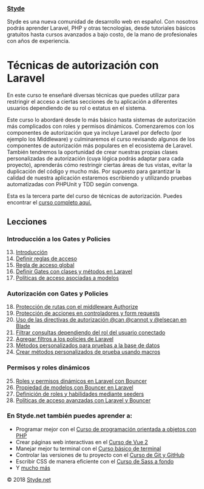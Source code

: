 ### [Styde](https://styde.net/)

Styde es una nueva comunidad de desarrollo web en español. Con nosotros podrás aprender Laravel, PHP y otras tecnologías, 
desde tutoriales básicos gratuitos hasta cursos avanzados a bajo costo, de la mano de profesionales con años de experiencia.

# Técnicas de autorización con Laravel

En este curso te enseñaré diversas técnicas que puedes utilizar para restringir el acceso a ciertas secciones de tu aplicación
a diferentes usuarios dependiendo de su rol o estatus en el sistema.

Este curso lo abordaré desde lo más básico hasta sistemas de autorización más complicados con roles y permisos dinámicos. 
Comenzaremos con los componentes de autorización que ya incluye Laravel por defecto (por ejemplo los Middleware) y 
culminaremos el curso revisando algunos de los componentes de autorización más populares en el ecosistema de Laravel. 
También tendremos la oportunidad de crear nuestras propias clases personalizadas de autorización (cuya lógica podrás 
adaptar para cada proyecto), aprenderás cómo restringir ciertas áreas de tus vistas, evitar la duplicación del código y 
mucho más. Por supuesto para garantizar la calidad de nuestra aplicación estaremos escribiendo y utilizando pruebas 
automatizadas con PHPUnit y TDD según convenga.

Esta es la tercera parte del curso de técnicas de autorización. Puedes encontrar el [curso completo aquí.](https://styde.net/tecnicas-de-autorizacion-con-laravel/)

## Lecciones

### Introducción a los Gates y Policies

13. [Introducción](https://styde.net/introduccion-al-uso-de-gates-y-policies-con-laravel/)
14. [Definir reglas de acceso](https://styde.net/definir-reglas-de-acceso-en-el-gate-de-laravel/)
15. [Regla de acceso global](https://styde.net/definir-una-regla-de-acceso-global-con-el-gate-de-laravel/)
16. [Definir Gates con clases y métodos en Laravel](https://styde.net/definir-gates-con-clases-y-metodos-en-laravel/)
17. [Políticas de acceso asociadas a modelos](https://styde.net/uso-de-politicas-de-acceso-asociadas-a-modelos-en-laravel/)

### Autorización con Gates y Policies

18. [Protección de rutas con el middleware Authorize](https://styde.net/proteccion-de-rutas-con-el-middleware-authorize/)
19. [Protección de acciones en controladores y form requests](https://styde.net/proteccion-de-acciones-en-controladores-y-form-requests-con-el-metodo-authorize/)
20. [Uso de las directivas de autorización @can @cannot y @elsecan en Blade](https://styde.net/uso-de-las-directivas-de-autorizacion-can-cannot-y-elsecan-en-blade/)
21. [Filtrar consultas dependiendo del rol del usuario conectado](https://styde.net/filtrar-consultas-a-nivel-de-base-de-datos-dependiendo-del-rol-del-usuario-conectado/)
22. [Agregar filtros a los policies de Laravel](https://styde.net/agregar-filtros-a-los-policies-de-laravel/)
23. [Métodos personalizados para pruebas a la base de datos](https://styde.net/metodos-personalizados-para-pruebas-automatizadas-a-la-base-de-datos-con-laravel/)
24. [Crear métodos personalizados de prueba usando macros](https://styde.net/crear-metodos-personalizados-de-prueba-usando-macros-en-laravel/)

### Permisos y roles dinámicos

25. [Roles y permisos dinámicos en Laravel con Bouncer](https://styde.net/roles-y-permisos-dinamicos-en-laravel-con-bouncer/)
26. [Propiedad de modelos con Bouncer en Laravel](https://styde.net/propiedad-de-modelos-con-bouncer-en-laravel/)
27. [Definición de roles y habilidades mediante seeders](https://styde.net/definicion-de-roles-y-habilidades-mediante-seeders-con-laravel-y-bouncer/)
28. [Políticas de acceso avanzadas con Laravel y Bouncer](https://styde.net/politicas-de-acceso-avanzadas-con-laravel-y-bouncer/)

### En Styde.net también puedes aprender a:

- Programar mejor con el [Curso de programación orientada a objetos con PHP](https://styde.net/curso-de-programacion-orientada-a-objetos-con-php/)
- Crear páginas web interactivas en el [Curso de Vue 2](https://styde.net/curso-de-vue-2/)
- Manejar mejor tu terminal con el [Curso básico de terminal](https://styde.net/curso-basico-de-terminal/)
- Controlar las versiones de tu proyecto con el [Curso de Git y GitHub](https://styde.net/curso-de-git/)
- Escribir CSS de manera eficiente con el [Curso de Sass a fondo](https://styde.net/curso-de-sass/)
- Y [mucho más](https://styde.net/cursos/)

© 2018 [Styde.net](https://styde.net/)
